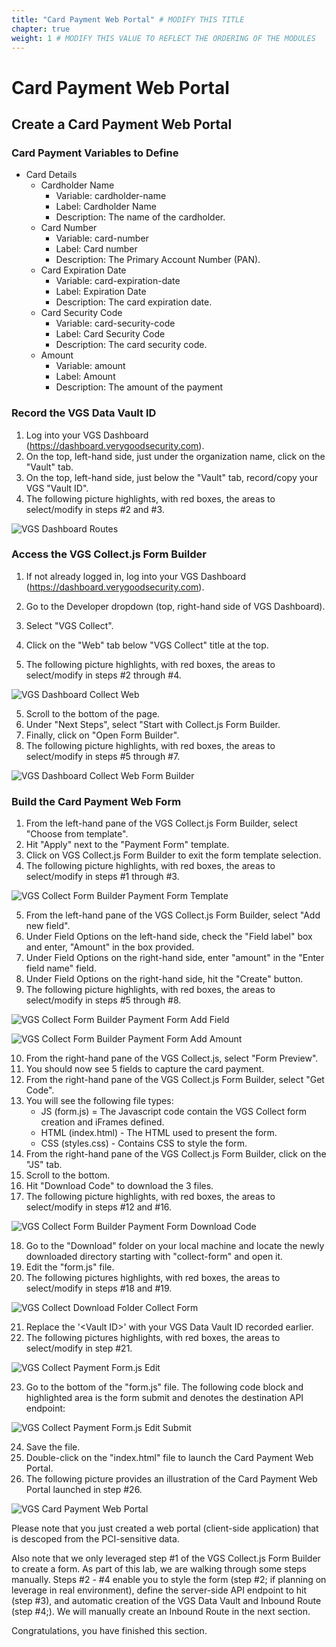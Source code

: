 ```yaml
---
title: "Card Payment Web Portal" # MODIFY THIS TITLE
chapter: true
weight: 1 # MODIFY THIS VALUE TO REFLECT THE ORDERING OF THE MODULES
---
```


# Card Payment Web Portal <!-- MODIFY THIS HEADING -->

## Create a Card Payment Web Portal <!-- MODIFY THIS SUBHEADING -->

### Card Payment Variables to Define

* Card Details  
	* Cardholder Name  
		* Variable: cardholder-name  
		* Label: Cardholder Name  
		* Description: The name of the cardholder.  
	* Card Number  
		* Variable: card-number  
		* Label: Card number  
		* Description: The Primary Account Number (PAN).  
	* Card Expiration Date  
		* Variable: card-expiration-date  
		* Label: Expiration Date  
		* Description: The card expiration date.  
	* Card Security Code  
		* Variable: card-security-code  
		* Label: Card Security Code  
		* Description: The card security code.  
	* Amount  
		* Variable: amount  
		* Label: Amount  
		* Description: The amount of the payment  


### Record the VGS Data Vault ID  
1) Log into your VGS Dashboard (https://dashboard.verygoodsecurity.com).  
2) On the top, left-hand side, just under the organization name, click on the "Vault" tab.  
3) On the top, left-hand side, just below the "Vault" tab, record/copy your VGS "Vault ID".  
4) The following picture highlights, with red boxes, the areas to select/modify in steps #2 and #3.  

![VGS Dashboard Routes](/images/vgs-dashboard-copy-vault-id.jpg)  

### Access the VGS Collect.js Form Builder  

1) If not already logged in, log into your VGS Dashboard (https://dashboard.verygoodsecurity.com). 

2) Go to the Developer dropdown (top, right-hand side of VGS Dashboard).  
3) Select "VGS Collect".  
4) Click on the "Web" tab below "VGS Collect" title at the top.  
5) The following picture highlights, with red boxes, the areas to select/modify in steps #2 through #4.  

![VGS Dashboard Collect Web](/images/vgs-dashboard-collect-web.jpg)  

5) Scroll to the bottom of the page.  
6) Under "Next Steps", select "Start with Collect.js Form Builder.  
7) Finally, click on "Open Form Builder".  
8) The following picture highlights, with red boxes, the areas to select/modify in steps #5 through #7.  

![VGS Dashboard Collect Web Form Builder](/images/vgs-dashboard-collect-web-form-builder.jpg)  

### Build the Card Payment Web Form  

1) From the left-hand pane of the VGS Collect.js Form Builder, select "Choose from template".  
2) Hit "Apply" next to the "Payment Form" template.   
3) Click on VGS Collect.js Form Builder to exit the form template selection.  
4) The following picture highlights, with red boxes, the areas to select/modify in steps #1 through #3.  

![VGS Collect Form Builder Payment Form Template](/images/vgs-collect-form-builder-payment-form-template.jpg)    

5) From the left-hand pane of the VGS Collect.js Form Builder, select "Add new field".  
6) Under Field Options on the left-hand side, check the "Field label" box and enter, "Amount" in the box provided.  
7) Under Field Options on the right-hand side, enter "amount" in the "Enter field name" field.  
8) Under Field Options on the right-hand side, hit the "Create" button.  
9) The following picture highlights, with red boxes, the areas to select/modify in steps #5 through #8.  

![VGS Collect Form Builder Payment Form Add Field](/images/vgs-collect-form-builder-payment-form-add-field.jpg)  

![VGS Collect Form Builder Payment Form Add Amount](/images/vgs-collect-form-builder-payment-form-add-amount.jpg)  

10) From the right-hand pane of the VGS Collect.js, select "Form Preview".  
11) You should now see 5 fields to capture the card payment.  
12) From the right-hand pane of the VGS Collect.js Form Builder, select "Get Code".  
13) You will see the following file types:  
	* JS (form.js) = The Javascript code contain the VGS Collect form creation and iFrames defined.
	* HTML (index.html) - The HTML used to present the form.  
	* CSS (styles.css) - Contains CSS to style the form.  
14) From the right-hand pane of the VGS Collect.js Form Builder, click on the "JS" tab.
15) Scroll to the bottom.  
16) Hit "Download Code" to download the 3 files.  
17) The following picture highlights, with red boxes, the areas to select/modify in steps #12 and #16.  

![VGS Collect Form Builder Payment Form Download Code](/images/vgs-collect-form-builder-payment-form-download-code.jpg)  

18) Go to the "Download" folder on your local machine and locate the newly downloaded directory starting with "collect-form" and open it.  
19) Edit the "form.js" file.  
20) The following pictures highlights, with red boxes, the areas to select/modify in steps #18 and #19.

![VGS Collect Download Folder Collect Form](/images/vgs-collect-download-folder-collect-form.jpg)  

21) Replace the '\<Vault ID\>' with your VGS Data Vault ID recorded earlier.  
22) The following pictures highlights, with red boxes, the areas to select/modify in step #21.

![VGS Collect Payment Form.js Edit](/images/vgs-collect-payment-form-js-edit.jpg)  

23) Go to the bottom of the "form.js" file. The following code block and highlighted area is the form submit and denotes the destination API endpoint:  

![VGS Collect Payment Form.js Edit Submit](/images/vgs-collect-payment-form-js-edit-submit.jpg)  

24) Save the file.  
25) Double-click on the "index.html" file to launch the Card Payment Web Portal.  
26) The following picture provides an illustration of the Card Payment Web Portal launched in step #26.  

![VGS Card Payment Web Portal](/images/vgs-card-payment-web-portal.png)  

 
Please note that you just created a web portal (client-side application) that is descoped from the PCI-sensitive data.
  
Also note that we only leveraged step #1 of the VGS Collect.js Form Builder to create a form. As part of this lab, we are walking through some steps manually. Steps #2 - #4 enable you to style the form (step #2; if planning on leverage in real environment), define the server-side API endpoint to hit (step #3), and automatic creation of the VGS Data Vault and Inbound Route (step #4;). We will manually create an Inbound Route in the next section.  
  
  
Congratulations, you have finished this section.  

